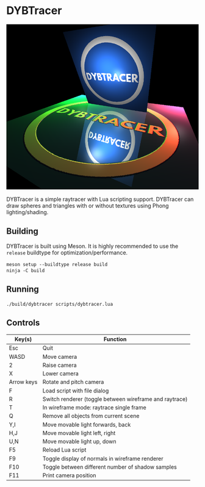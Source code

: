# DYBTracer

![Screenshot](https://raw.githubusercontent.com/mkforsb/dybtracer/main/doc/screenshot.png)

DYBTracer is a simple raytracer with Lua scripting support. DYBTracer can draw spheres and triangles with or without textures using Phong lighting/shading.

## Building

DYBTracer is built using Meson. It is highly recommended to use the `release` buildtype for optimization/performance.

    meson setup --buildtype release build
    ninja -C build

## Running

    ./build/dybtracer scripts/dybtracer.lua

## Controls
| Key(s)     | Function                                                |
|------------|---------------------------------------------------------|
| Esc        | Quit                                                    |
| WASD       | Move camera                                             |
| 2          | Raise camera                                            |
| X          | Lower camera                                            |
| Arrow keys | Rotate and pitch camera                                 |
| F          | Load script with file dialog                            |
| R          | Switch renderer (toggle between wireframe and raytrace) |
| T          | In wireframe mode: raytrace single frame                |
| Q          | Remove all objects from current scene                   |
| Y,I        | Move movable light forwards, back                       |
| H,J        | Move movable light left, right                          |
| U,N        | Move movable light up, down                             |
| F5         | Reload Lua script                                       |
| F9         | Toggle display of normals in wireframe renderer         |
| F10        | Toggle between different number of shadow samples       |
| F11        | Print camera position                                   |

